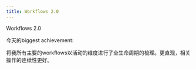 ```yaml
---
title: Workflows 2.0
---
```

Workflows 2.0

今天的biggest achievement:

将我所有主要的workflows以活动的维度进行了全生命周期的梳理。更直观，相关操作的连续性更好。
